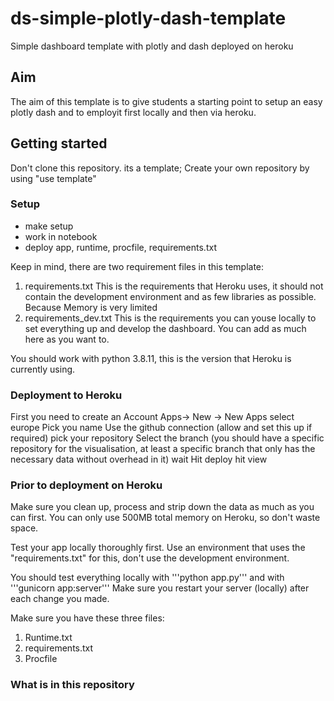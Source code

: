 # ds-simple-plotly-dash-template

Simple dashboard template with plotly and dash deployed on heroku

## Aim
The aim of this template is to give students a starting point to setup an easy plotly dash and to employit first locally and then via heroku.

## Getting started
Don't clone this repository. its a template; Create your own repository by using "use template"

### Setup
- make setup
- work in notebook
- deploy app, runtime, procfile, requirements.txt

Keep in mind, there are two requirement files in this template:
1. requirements.txt This is the requirements that Heroku uses, it should not contain the development environment and as few libraries as possible. Because Memory is very limited
2. requirements_dev.txt This is the requirements you can youse locally to set everything up and develop the dashboard. You can add as much here as you want to.

You should work with python 3.8.11, this is the version that Heroku is currently using.


### Deployment to Heroku
First you need to create an Account
Apps-> New -> New Apps
select europe
Pick you name
Use the github connection (allow and set this up if required)
pick your repository
Select the branch (you should have a specific repository for the visualisation, at least a specific branch that only has the necessary data without overhead in it)
wait
Hit deploy
hit view

### Prior to deployment on Heroku
Make sure you clean up, process and strip down the data as much as you can first.
You can only use 500MB total memory on Heroku, so don't waste space.

Test your app locally thoroughly first. Use an environment that uses the "requirements.txt" for this, don't use the development environment.

You should test everything locally with '''python app.py'''
and with '''gunicorn app:server'''
Make sure you restart your server (locally) after each change you made.

Make sure you have these three files:
1. Runtime.txt
2. requirements.txt
3. Procfile

### What is in this repository
